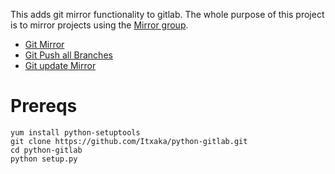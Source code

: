 This adds git mirror functionality to gitlab.  The whole purpose of this project is to mirror projects using the [Mirror group](https://comet.irt.drexel.edu/admin/groups/mirrors).

* [Git Mirror](http://stackoverflow.com/questions/2756747/mirror-a-git-repository-by-pulling)
* [Git Push all Branches](http://stackoverflow.com/questions/1914579/set-up-git-to-pull-and-push-all-branches)
* [Git update Mirror](https://github.com/ndechesne/git-mirror/blob/master/git-mirror)

# Prereqs

    yum install python-setuptools
    git clone https://github.com/Itxaka/python-gitlab.git
    cd python-gitlab
    python setup.py
